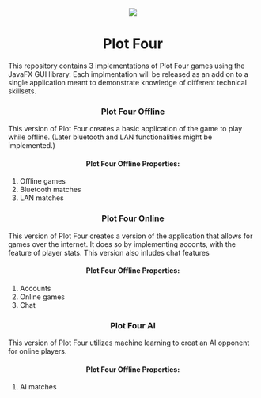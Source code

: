 <div align="center">
  <img src="https://github.com/capitancuro/Plot_Four/blob/31cdebcc09b402a8be9cbc4b702ce4d3b5581792/src/assets/Plot_Four_Icon.png" />
</div>
<h1 align="center">Plot Four</h1>
<p>This repository contains 3 implementations of Plot Four games using the JavaFX GUI library. Each implmentation will be released as an add on to a single application meant to demonstrate knowledge of different technical skillsets.</p>
<h3 align="center">Plot Four Offline</h3>
<p>This version of Plot Four creates a basic application of the game to play while offline. (Later bluetooth and LAN functionalities might be implemented.)</p>
<h4 align="center">Plot Four Offline Properties:</h4>
<ol> 
  <li>Offline games</li>
  <li>Bluetooth matches</li>
  <li>LAN matches</li>
</ol>
<h3 align="center">Plot Four Online</h3>
<p>This version of Plot Four creates a version of the application that allows for games over the internet. It does so by implementing acconts, with the feature of player stats. This version also inludes chat features</p>
<h4 align="center">Plot Four Offline Properties:</h4>
<ol> 
  <li>Accounts</li>
  <li>Online games</li>
  <li>Chat</li>
</ol>
<h3 align="center">Plot Four AI</h3>
<p>This version of Plot Four utilizes machine learning to creat an AI opponent for online players.</p>
<h4 align="center">Plot Four Offline Properties:</h4>
<ol> 
  <li>AI matches</li>
</ol>
